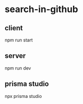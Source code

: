 # search-in-github
 
## client
npm run start

## server
npm run dev

## prisma studio
npx prisma studio